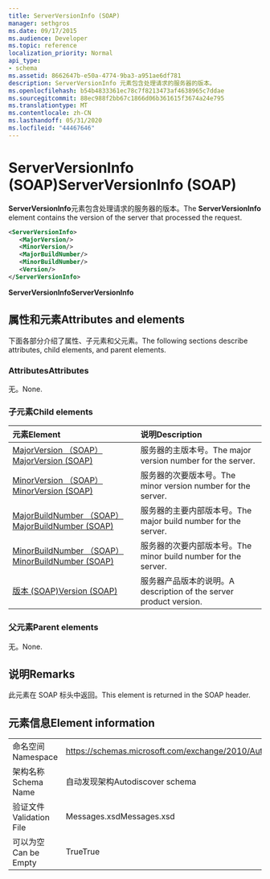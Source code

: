 ```yaml
---
title: ServerVersionInfo (SOAP)
manager: sethgros
ms.date: 09/17/2015
ms.audience: Developer
ms.topic: reference
localization_priority: Normal
api_type:
- schema
ms.assetid: 8662647b-e50a-4774-9ba3-a951ae6df781
description: ServerVersionInfo 元素包含处理请求的服务器的版本。
ms.openlocfilehash: b54b4833361ec78c7f8213473af4638965c7ddae
ms.sourcegitcommit: 88ec988f2bb67c1866d06b361615f3674a24e795
ms.translationtype: MT
ms.contentlocale: zh-CN
ms.lasthandoff: 05/31/2020
ms.locfileid: "44467646"
---
```

# <a name="serverversioninfo-soap"></a><span data-ttu-id="cc759-103">ServerVersionInfo (SOAP)</span><span class="sxs-lookup"><span data-stu-id="cc759-103">ServerVersionInfo (SOAP)</span></span>

<span data-ttu-id="cc759-104">**ServerVersionInfo**元素包含处理请求的服务器的版本。</span><span class="sxs-lookup"><span data-stu-id="cc759-104">The **ServerVersionInfo** element contains the version of the server that processed the request.</span></span> 
  
```XML
<ServerVersionInfo>
   <MajorVersion/>
   <MinorVersion/>
   <MajorBuildNumber/>
   <MinorBuildNumber/>
   <Version/>
</ServerVersionInfo>
```

 <span data-ttu-id="cc759-105">**ServerVersionInfo**</span><span class="sxs-lookup"><span data-stu-id="cc759-105">**ServerVersionInfo**</span></span>
## <a name="attributes-and-elements"></a><span data-ttu-id="cc759-106">属性和元素</span><span class="sxs-lookup"><span data-stu-id="cc759-106">Attributes and elements</span></span>

<span data-ttu-id="cc759-107">下面各部分介绍了属性、子元素和父元素。</span><span class="sxs-lookup"><span data-stu-id="cc759-107">The following sections describe attributes, child elements, and parent elements.</span></span>
  
### <a name="attributes"></a><span data-ttu-id="cc759-108">Attributes</span><span class="sxs-lookup"><span data-stu-id="cc759-108">Attributes</span></span>

<span data-ttu-id="cc759-109">无。</span><span class="sxs-lookup"><span data-stu-id="cc759-109">None.</span></span>
  
### <a name="child-elements"></a><span data-ttu-id="cc759-110">子元素</span><span class="sxs-lookup"><span data-stu-id="cc759-110">Child elements</span></span>

|<span data-ttu-id="cc759-111">**元素**</span><span class="sxs-lookup"><span data-stu-id="cc759-111">**Element**</span></span>|<span data-ttu-id="cc759-112">**说明**</span><span class="sxs-lookup"><span data-stu-id="cc759-112">**Description**</span></span>|
|:-----|:-----|
|[<span data-ttu-id="cc759-113">MajorVersion （SOAP）</span><span class="sxs-lookup"><span data-stu-id="cc759-113">MajorVersion (SOAP)</span></span>](majorversion-soap.md) <br/> |<span data-ttu-id="cc759-114">服务器的主版本号。</span><span class="sxs-lookup"><span data-stu-id="cc759-114">The major version number for the server.</span></span>  <br/> |
|[<span data-ttu-id="cc759-115">MinorVersion （SOAP）</span><span class="sxs-lookup"><span data-stu-id="cc759-115">MinorVersion (SOAP)</span></span>](minorversion-soap.md) <br/> |<span data-ttu-id="cc759-116">服务器的次要版本号。</span><span class="sxs-lookup"><span data-stu-id="cc759-116">The minor version number for the server.</span></span>  <br/> |
|[<span data-ttu-id="cc759-117">MajorBuildNumber （SOAP）</span><span class="sxs-lookup"><span data-stu-id="cc759-117">MajorBuildNumber (SOAP)</span></span>](majorbuildnumber-soap.md) <br/> |<span data-ttu-id="cc759-118">服务器的主要内部版本号。</span><span class="sxs-lookup"><span data-stu-id="cc759-118">The major build number for the server.</span></span>  <br/> |
|[<span data-ttu-id="cc759-119">MinorBuildNumber （SOAP）</span><span class="sxs-lookup"><span data-stu-id="cc759-119">MinorBuildNumber (SOAP)</span></span>](minorbuildnumber-soap.md) <br/> |<span data-ttu-id="cc759-120">服务器的次要内部版本号。</span><span class="sxs-lookup"><span data-stu-id="cc759-120">The minor build number for the server.</span></span>  <br/> |
|[<span data-ttu-id="cc759-121">版本 (SOAP)</span><span class="sxs-lookup"><span data-stu-id="cc759-121">Version (SOAP)</span></span>](version-soap.md) <br/> |<span data-ttu-id="cc759-122">服务器产品版本的说明。</span><span class="sxs-lookup"><span data-stu-id="cc759-122">A description of the server product version.</span></span>  <br/> |
   
### <a name="parent-elements"></a><span data-ttu-id="cc759-123">父元素</span><span class="sxs-lookup"><span data-stu-id="cc759-123">Parent elements</span></span>

<span data-ttu-id="cc759-124">无。</span><span class="sxs-lookup"><span data-stu-id="cc759-124">None.</span></span>
  
## <a name="remarks"></a><span data-ttu-id="cc759-125">说明</span><span class="sxs-lookup"><span data-stu-id="cc759-125">Remarks</span></span>

<span data-ttu-id="cc759-126">此元素在 SOAP 标头中返回。</span><span class="sxs-lookup"><span data-stu-id="cc759-126">This element is returned in the SOAP header.</span></span>
  
## <a name="element-information"></a><span data-ttu-id="cc759-127">元素信息</span><span class="sxs-lookup"><span data-stu-id="cc759-127">Element information</span></span>

|||
|:-----|:-----|
|<span data-ttu-id="cc759-128">命名空间</span><span class="sxs-lookup"><span data-stu-id="cc759-128">Namespace</span></span>  <br/> |https://schemas.microsoft.com/exchange/2010/Autodiscover  <br/> |
|<span data-ttu-id="cc759-129">架构名称</span><span class="sxs-lookup"><span data-stu-id="cc759-129">Schema Name</span></span>  <br/> |<span data-ttu-id="cc759-130">自动发现架构</span><span class="sxs-lookup"><span data-stu-id="cc759-130">Autodiscover schema</span></span>  <br/> |
|<span data-ttu-id="cc759-131">验证文件</span><span class="sxs-lookup"><span data-stu-id="cc759-131">Validation File</span></span>  <br/> |<span data-ttu-id="cc759-132">Messages.xsd</span><span class="sxs-lookup"><span data-stu-id="cc759-132">Messages.xsd</span></span>  <br/> |
|<span data-ttu-id="cc759-133">可以为空</span><span class="sxs-lookup"><span data-stu-id="cc759-133">Can be Empty</span></span>  <br/> |<span data-ttu-id="cc759-134">True</span><span class="sxs-lookup"><span data-stu-id="cc759-134">True</span></span>  <br/> |
   

